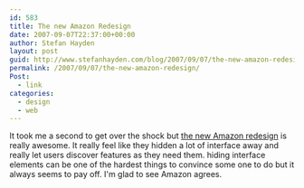 ```yaml
---
id: 583
title: The new Amazon Redesign
date: 2007-09-07T22:37:00+00:00
author: Stefan Hayden
layout: post
guid: http://www.stefanhayden.com/blog/2007/09/07/the-new-amazon-redesign/
permalink: /2007/09/07/the-new-amazon-redesign/
Post:
  - link
categories:
  - design
  - web
---
```

It took me a second to get over the shock but <a href="http://www.amazon.com">the new Amazon redesign</a> is really awesome. It really feel like they hidden a lot of interface away and really let users discover features as they need them. hiding interface elements can be one of the hardest things to convince some one to do but it always seems to pay off. I'm glad to see Amazon agrees. 